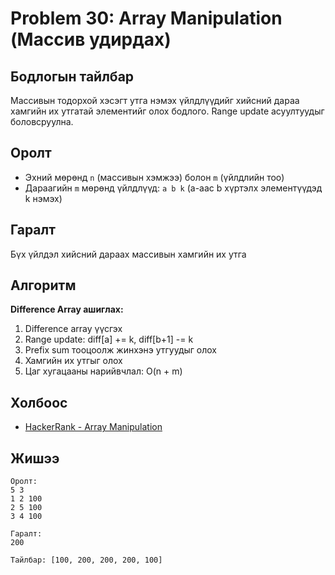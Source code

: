 # Problem 30: Array Manipulation (Массив удирдах)

## Бодлогын тайлбар

Массивын тодорхой хэсэгт утга нэмэх үйлдлүүдийг хийсний дараа хамгийн их утгатай элементийг олох бодлого. Range update асуултуудыг боловсруулна.

## Оролт

- Эхний мөрөнд `n` (массивын хэмжээ) болон `m` (үйлдлийн тоо)
- Дараагийн `m` мөрөнд үйлдлүүд: `a b k` (a-аас b хүртэлх элементүүдэд k нэмэх)

## Гаралт

Бүх үйлдэл хийсний дараах массивын хамгийн их утга

## Алгоритм

**Difference Array ашиглах:**

1. Difference array үүсгэх
2. Range update: diff[a] += k, diff[b+1] -= k
3. Prefix sum тооцоолж жинхэнэ утгуудыг олох
4. Хамгийн их утгыг олох
5. Цаг хугацааны нарийвчлал: O(n + m)

## Холбоос

- [HackerRank - Array Manipulation](https://www.hackerrank.com/challenges/crush)

## Жишээ

```
Оролт:
5 3
1 2 100
2 5 100
3 4 100

Гаралт:
200

Тайлбар: [100, 200, 200, 200, 100]
```
